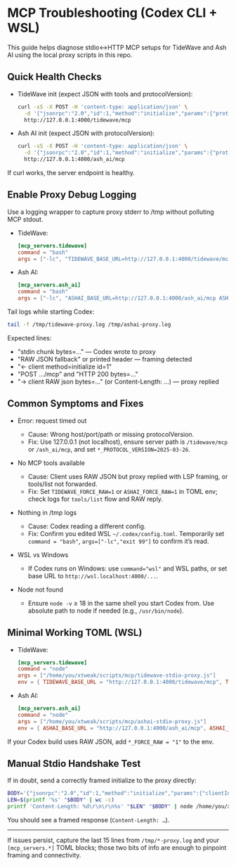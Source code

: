 # MCP Troubleshooting (Codex CLI + WSL)

This guide helps diagnose stdio↔HTTP MCP setups for TideWave and Ash AI using the local proxy scripts in this repo.

## Quick Health Checks
- TideWave init (expect JSON with tools and protocolVersion):
  
  ```bash
  curl -sS -X POST -H 'content-type: application/json' \
    -d '{"jsonrpc":"2.0","id":1,"method":"initialize","params":{"protocolVersion":"2025-03-26","clientInfo":{"name":"test"},"capabilities":{}}}' \
    http://127.0.0.1:4000/tidewave/mcp
  ```

- Ash AI init (expect JSON with protocolVersion):
  
  ```bash
  curl -sS -X POST -H 'content-type: application/json' \
    -d '{"jsonrpc":"2.0","id":1,"method":"initialize","params":{"protocolVersion":"2025-03-26","clientInfo":{"name":"test"},"capabilities":{}}}' \
    http://127.0.0.1:4000/ash_ai/mcp
  ```

If curl works, the server endpoint is healthy.

## Enable Proxy Debug Logging
Use a logging wrapper to capture proxy stderr to /tmp without polluting MCP stdout.

- TideWave:
  
  ```toml
  [mcp_servers.tidewave]
  command = "bash"
  args = ["-lc", "TIDEWAVE_BASE_URL=http://127.0.0.1:4000/tidewave/mcp TIDEWAVE_PROTOCOL_VERSION=2025-03-26 TIDEWAVE_DEBUG=1 node /home/you/xtweak/scripts/mcp/tidewave-stdio-proxy.js 2>>/tmp/tidewave-proxy.log"]
  ```

- Ash AI:

  ```toml
  [mcp_servers.ash_ai]
  command = "bash"
  args = ["-lc", "ASHAI_BASE_URL=http://127.0.0.1:4000/ash_ai/mcp ASHAI_PROTOCOL_VERSION=2025-03-26 ASHAI_DEBUG=1 node /home/you/xtweak/scripts/mcp/ashai-stdio-proxy.js 2>>/tmp/ashai-proxy.log"]
  ```

Tail logs while starting Codex:

```bash
tail -f /tmp/tidewave-proxy.log /tmp/ashai-proxy.log
```

Expected lines:
- "stdin chunk bytes=…" — Codex wrote to proxy
- "RAW JSON fallback" or printed header — framing detected
- "<- client method=initialize id=1"
- "POST …/mcp" and "HTTP 200 bytes=…"
- "-> client RAW json bytes=…" (or Content-Length: …) — proxy replied

## Common Symptoms and Fixes
- Error: request timed out
  - Cause: Wrong host/port/path or missing protocolVersion.
  - Fix: Use 127.0.0.1 (not localhost), ensure server path is `/tidewave/mcp` or `/ash_ai/mcp`, and set `*_PROTOCOL_VERSION=2025-03-26`.

- No MCP tools available
  - Cause: Client uses RAW JSON but proxy replied with LSP framing, or tools/list not forwarded.
  - Fix: Set `TIDEWAVE_FORCE_RAW=1` or `ASHAI_FORCE_RAW=1` in TOML env; check logs for `tools/list` flow and RAW reply.

- Nothing in /tmp logs
  - Cause: Codex reading a different config.
  - Fix: Confirm you edited WSL `~/.codex/config.toml`. Temporarily set `command = "bash"`, `args=["-lc","exit 99"]` to confirm it’s read.

- WSL vs Windows
  - If Codex runs on Windows: use `command="wsl"` and WSL paths, or set base URL to `http://wsl.localhost:4000/...`.

- Node not found
  - Ensure `node -v` ≥ 18 in the same shell you start Codex from. Use absolute path to node if needed (e.g., `/usr/bin/node`).

## Minimal Working TOML (WSL)
- TideWave:

  ```toml
  [mcp_servers.tidewave]
  command = "node"
  args = ["/home/you/xtweak/scripts/mcp/tidewave-stdio-proxy.js"]
  env = { TIDEWAVE_BASE_URL = "http://127.0.0.1:4000/tidewave/mcp", TIDEWAVE_PROTOCOL_VERSION = "2025-03-26" }
  ```

- Ash AI:

  ```toml
  [mcp_servers.ash_ai]
  command = "node"
  args = ["/home/you/xtweak/scripts/mcp/ashai-stdio-proxy.js"]
  env = { ASHAI_BASE_URL = "http://127.0.0.1:4000/ash_ai/mcp", ASHAI_PROTOCOL_VERSION = "2025-03-26" }
  ```

If your Codex build uses RAW JSON, add `*_FORCE_RAW = "1"` to the env.

## Manual Stdio Handshake Test
If in doubt, send a correctly framed initialize to the proxy directly:

```bash
BODY='{"jsonrpc":"2.0","id":1,"method":"initialize","params":{"clientInfo":{"name":"test"},"capabilities":{},"protocolVersion":"2025-03-26"}}'
LEN=$(printf '%s' "$BODY" | wc -c)
printf 'Content-Length: %d\r\n\r\n%s' "$LEN" "$BODY" | node /home/you/xtweak/scripts/mcp/tidewave-stdio-proxy.js | head -c 200
```

You should see a framed response (`Content-Length: …`).

---
If issues persist, capture the last 15 lines from `/tmp/*-proxy.log` and your `[mcp_servers.*]` TOML blocks; those two bits of info are enough to pinpoint framing and connectivity.
